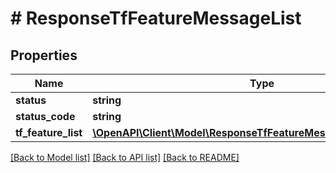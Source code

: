 # # ResponseTfFeatureMessageList

## Properties

Name | Type | Description | Notes
------------ | ------------- | ------------- | -------------
**status** | **string** |  | [optional]
**status_code** | **string** |  | [optional]
**tf_feature_list** | [**\OpenAPI\Client\Model\ResponseTfFeatureMessageListTfFeatureList**](ResponseTfFeatureMessageListTfFeatureList.md) |  | [optional]

[[Back to Model list]](../../README.md#models) [[Back to API list]](../../README.md#endpoints) [[Back to README]](../../README.md)
